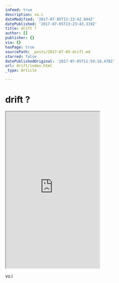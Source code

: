 ```yaml
---
inFeed: true
description: vo.i
dateModified: '2017-07-05T13:23:42.944Z'
datePublished: '2017-07-05T13:23:43.319Z'
title: drift ?
author: []
publisher: {}
via: {}
hasPage: true
sourcePath: _posts/2017-07-05-drift.md
starred: false
datePublishedOriginal: '2017-07-05T11:59:18.478Z'
url: drift/index.html
_type: Article

---
```

# drift ?

<iframe src="https://the-grid.github.io/ed-userhtml/?g=eJx1VFFP20AMfu-vcPNA05Fe2BCbBIUJRh94WIcG2ktVTdfESa5N76I7p6Eb_Pf50hQQaH2o7dxn-_N3Tsb90QjuSFoCk8Gl2-oErq3KCL6ZFGE0uuiNXWJVRRe9flbrhJTR4RD-9gA20gKdsaMyCAnOoVE6NY1Iff7b-N3x4yPM5hH0SSitaAgWqbYafLgxK0zhK2yMSiHs0hKjnSkRDg6gcwVaa-y7B2GwG8BpVVVIoHRS1ikXpEYlKILhEE6Z73Ofc-gfRcBjkFgjFSZ1_GgGgUpRk8q2QQQBN8hU7j2yMll5x6JD8k6Ki7o9coVpvK2UbuNK5uhtwZW8NVnWGh3AvGuYyYSM3XLDZ21xJy7sBXkjuv954fVZF3QwzTUurZVbUVlDhrYVClf6gRNZlqG0eb3medwwAi1q7QqWiHtFTKKqXRFq7-5qPnnzFL3oITJjJzIpwvckaYZz7vw8CZ-02W3h0sj09Wi0z_IDIBOJwESgdl2Rkcd4wjE73yUVIkFVhhobuJaEPH4M3PaDTzQMSU3STiQSi3w-KdFHYbDb1mDYKgxghJeC8QHhA8VLuZEdgssI2S78bgMMVzLOGaty5dUMpDZ6uza1a6HOemBQEFXuNI6XrltkXsx13O1YHMAh8z-EoPXIe2Lp81su-jXtHKnj7K629zKfyjW-sJ8dzf1FVdIyYMqvIq-rQ0tXyHeBIcumO6HPek8h_7VkxN305vZ2cv_71-Tn3c2PKfcbHIlj8XGwB_grCQdfivTzqqg__VmdPAw4eRzv3_Gx_x5MdPr_r4Fa58BanO-UiOOmacRioeSiFcKZRMlyHSeFJLGs8uDiH3KhXIA" height="500" style=""></iframe>

vo.i